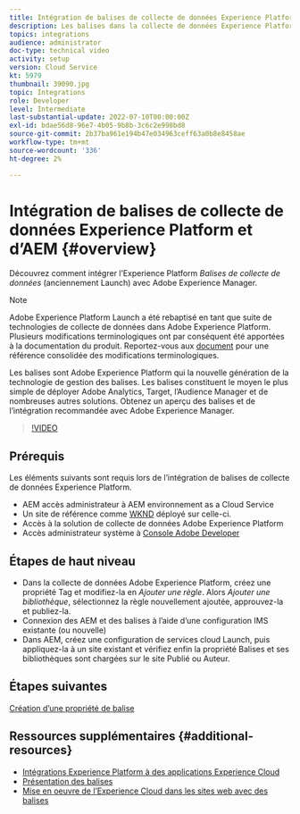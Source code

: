 ```yaml
---
title: Intégration de balises de collecte de données Experience Platform (Launch) et d’AEM
description: Les balises dans la collecte de données Experience Platform sont la solution de gestion des balises de nouvelle génération de l’Adobe et le meilleur moyen de déployer Adobe Analytics, Target, l’Audience Manager et de nombreuses autres solutions. Obtenez un aperçu des balises (anciennement appelées Launch) et de l’intégration recommandée avec Adobe Experience Manager.
topics: integrations
audience: administrator
doc-type: technical video
activity: setup
version: Cloud Service
kt: 5979
thumbnail: 39090.jpg
topic: Integrations
role: Developer
level: Intermediate
last-substantial-update: 2022-07-10T00:00:00Z
exl-id: bdae56d8-96e7-4b05-9b8b-3c6c2e998bd8
source-git-commit: 2b37ba961e194b47e034963ceff63a0b8e8458ae
workflow-type: tm+mt
source-wordcount: '336'
ht-degree: 2%

---
```


# Intégration de balises de collecte de données Experience Platform et d’AEM {#overview}

Découvrez comment intégrer l’Experience Platform _Balises de collecte de données_ (anciennement Launch) avec Adobe Experience Manager.

>[!NOTE]
>
>Adobe Experience Platform Launch a été rebaptisé en tant que suite de technologies de collecte de données dans Adobe Experience Platform. Plusieurs modifications terminologiques ont par conséquent été apportées à la documentation du produit. Reportez-vous aux [document](https://experienceleague.adobe.com/docs/experience-platform/tags/term-updates.html) pour une référence consolidée des modifications terminologiques.


Les balises sont Adobe Experience Platform qui  la nouvelle génération de la technologie de gestion des balises. Les balises constituent le moyen le plus simple de déployer Adobe Analytics, Target, l’Audience Manager et de nombreuses autres solutions. Obtenez un aperçu des balises et de l’intégration recommandée avec Adobe Experience Manager.

>[!VIDEO](https://video.tv.adobe.com/v/3417061?quality=12&learn=on)


## Prérequis

Les éléments suivants sont requis lors de l’intégration de balises de collecte de données Experience Platform.

+ AEM accès administrateur à AEM environnement as a Cloud Service
+ Un site de référence comme [WKND](https://github.com/adobe/aem-guides-wknd) déployé sur celle-ci.
+ Accès à la solution de collecte de données Adobe Experience Platform
+ Accès administrateur système à [Console Adobe Developer](https://developer.adobe.com/developer-console/)


## Étapes de haut niveau

+ Dans la collecte de données Adobe Experience Platform, créez une propriété Tag et modifiez-la en _Ajouter une règle_. Alors _Ajouter une bibliothèque_, sélectionnez la règle nouvellement ajoutée, approuvez-la et publiez-la.
+ Connexion des AEM et des balises à l’aide d’une configuration IMS existante (ou nouvelle)
+ Dans AEM, créez une configuration de services cloud Launch, puis appliquez-la à un site existant et vérifiez enfin la propriété Balises et ses bibliothèques sont chargées sur le site Publié ou Auteur.

## Étapes suivantes

[Création d’une propriété de balise](create-tag-property.md)

## Ressources supplémentaires {#additional-resources}

+ [Intégrations Experience Platform à des applications Experience Cloud](https://experienceleague.adobe.com/docs/platform-learn/tutorials/intro-to-platform/integrations-with-experience-cloud-applications.html)
+ [Présentation des balises](https://experienceleague.adobe.com/docs/experience-platform/tags/home.html)
+ [Mise en oeuvre de l’Experience Cloud dans les sites web avec des balises](https://experienceleague.adobe.com/docs/platform-learn/implement-in-websites/overview.html)
